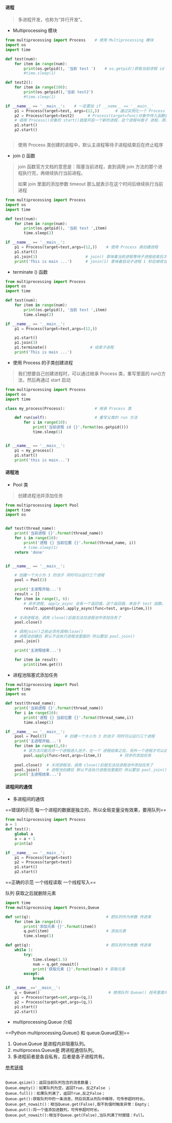 #### 进程

> 多进程开发，也称为“并行开发”。 

- Multiprocessing 模块

```python
from multiprocessing import Process    # 使用 Multiprocessing 模块
import os
import time

def test(num):
    for item in range(num):
        print(os.getpid(), '当前 test ')    # os.getpid()获取当前进程 id
        #time.sleep(1)

def test2():
    for item in range(100):
        print(os.getpid(),'当前 test2')
        #time.sleep(1)

if __name__ == '__main__':    # 一定要加 if __name__ == '__main__'  
    p1 = Process(target=test, args=(12,))       # 通过实例化一个 Process 对象开开辟一个新进程
    p2 = Process(target=test2)      # Process(target=func)对象中传入函数就是这个进程要处理的事情 
    # 调用 Process()对象的 start()就是开启一个新的进程，这个进程叫做子 进程，原来程序执行的进程就是       父进程
    p1.start()
    p2.start()



```

>使用 Process 类创建的进程中，默认主进程等待子进程结束后在终止程序

- join () 函数


> join 函数官方文档的意思是：阻塞当前进程，直到调用 join 方法的那个进程执行完，再继续执行当前进程。
>
> 如果 join 里面的添加参数 timeout 那么就表示在这个时间后继续执行当前进程

```python
from multiprocessing import Process
import os
import time

def test(num):
    for item in range(num):
        print(os.getpid(), '当前 test ',item)
        time.sleep(2)

if __name__ == '__main__':
    p1 = Process(target=test,args=(12,))    # 使用 Process 类创建进程
    p1.start()
    p1.join(1)                     # join() 意味着当前进程等待子进程结束后才会继续执行
    print('This is main ...')      # jonin(1) 意味着启动子进程 1 秒后继续当前进程


```

- terminate () 函数

```python
from multiprocessing import Process
import os
import time

def test(num):
    for item in range(num):
        print(os.getpid(), '当前 test ',item)
        time.sleep(2)

if __name__ == '__main__':
    p1 = Process(target=test,args=(12,))

    p1.start()
    p1.join(3)
    p1.terminate()                   # 结束子进程
    print('This is main ...')
```

- 使用 Process 的子类创建进程

> 我们想要自己创建进程时，可以通过继承 Process 类，重写里面的 run()方法，然后再通过 start 启动

```python
from multiprocessing import Process
import os
import time

class my_process(Process):             # 继承 Process 类

    def run(self):                     # 重写父类的 run 方法
        for i in range(10):
            print('当前进程 id {}'.format(os.getpid()))
            time.sleep(1)


if __name__ == '__main__':
    p1 = my_process()
    p1.start()
    print('this is main...')
```

#### 进程池

- Pool 类

> 创建进程池并添加任务 

```python
from multiprocessing import Pool
import time
import os


def test(thread_name):
    print('当前进程 {}'.format(thread_name))
    for i in range(10):
        print('进程 {} 当前位置 {}'.format(thread_name, i))
        # time.sleep(1)
    return 'done'


if __name__ == '__main__':

    # 创建一个大小为 3 的池子 同时可以运行三个进程
    pool = Pool(3)

    print('主进程开始...')
    result = []
    for item in range(1, 6):
        # 异步进程, apply_async 会有一个返回值，这个返回值，来自于 test 函数。
        result.append(pool.apply_async(func=test, args=(item,)))

    # 关闭进程池，调用 close()后就无法往进程池中添加任务了
    pool.close()

    # 调用join()之前必须先调用close()
    # 进程池创建后 默认不会执行进程池里面的 所以要加 pool.join()
    pool.join()

    print('主进程结束...')

    for item in result:
        print(item.get())

```

- 进程池阻塞式添加任务 

```python
from multiprocessing import Pool
import time
import os

def test(thread_name):
    print('当前进程 {}'.format(thread_name))
    for i in range(10):
        print('进程 {} 当前位置 {}'.format(thread_name,i))
        time.sleep(1)

if __name__ == '__main__':
    pool = Pool(3)        # 创建一个大小为 3 的池子 同时可以运行三个进程
    print('主进程开始...')
    for item in range(1,6):
        # 该方法只能允许一个进程进入池子，在一个 进程结束之后，另外一个进程才可以进入池子。 
        pool.apply(func=test,args=(item,))        # 同步的添加任务
      
    pool.close()  # 关闭进程池，调用 close()后就无法往进程池中添加任务了
    pool.join()   # 进程池创建后 默认不会执行进程池里面的 所以要加 pool.join()
    print('主进程结束...')
```

#### 进程间的通信

- 多进程间的通信

==错误的示范 每一个进程的数据是独立的，所以全局变量没有效果，要用队列==

```python
from multiprocessing import Process
a = 1
def test():
    global a
    a = a + 1
    print(a)                

if __name__ == '__main__':
    p1 = Process(target=test)
    p2 = Process(target=test)
    p1.start()
    p2.start()
```

==正确的示范 一个线程读取 一个线程写入==

队列 获取之后就删除元素

```python
import time
from multiprocessing import Process,Queue

def set(q):                                 # 把队列作为参数 传进来
    for item in range(4):
        print('添加元素 {}'.format(item))
        q.put(item)                         # 添加元素
        time.sleep(1)

def get(q):                                 # 把队列作为参数 传进来
    while 1:
        try:
            time.sleep(1.5)
            num = q.get_nowait()
            print('获取元素 {}'.format(num)) # 获取元素
        except:
            break

if __name__=='__main__':
    q = Queue()                              # 使用队列 Queue() 括号里面可以指定 长度，默认是不限
    p1 = Process(target=set,args=(q,))
    p2 = Process(target=get,args=(q,))
    p1.start()
    p2.start()

```

- multiprocessing.Queue 介绍

==Python multiprocessing.Queue() 和 queue.Queue区别==

1. Queue.Queue 是进程内非阻塞队列。 
2. multiprocess.Queue是 跨进程通信队列。 
3. 多进程前者是各自私有，后者是各子进程共有。 

[参考链接](http://python.jobbole.com/86181/)

```

Queue.qsize()：返回当前队列包含的消息数量；
Queue.empty()：如果队列为空，返回True，反之False ；
Queue.full()：如果队列满了，返回True,反之False；
Queue.get():获取队列中的一条消息，然后将其从列队中移除，可传参超时时长。
Queue.get_nowait()：相当Queue.get(False),取不到值时触发异常：Empty；
Queue.put():将一个值添加进数列，可传参超时时长。
Queue.put_nowait():相当于Queue.get(False),当队列满了时报错：Full。

```



